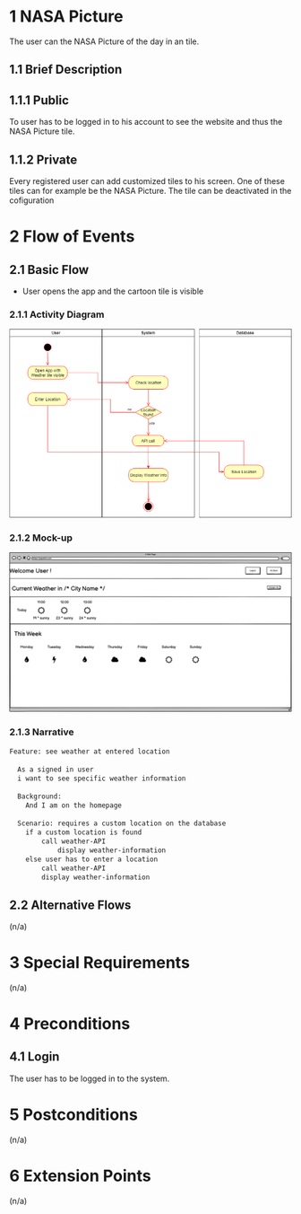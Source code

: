 # 1 NASA Picture 

The user can the NASA Picture of the day in an tile.

## 1.1 Brief Description

## 1.1.1 Public

To user has to be logged in to his account to see the website and thus the NASA Picture tile.

## 1.1.2 Private

Every registered user can add customized tiles to his screen. One of these tiles can for example be the NASA Picture. The tile can be deactivated in the cofiguration

# 2 Flow of Events

## 2.1 Basic Flow

- User opens the app and the cartoon tile is visible


### 2.1.1 Activity Diagram

![Organization Application Activity Diagram](../activityDiagram/ActivityDiagram-DisplayWeatherInfo.drawio.png)

### 2.1.2 Mock-up

![Mockup See Weather](https://github.com/papatohu/docs/blob/main/mockups/SeeWeather.png)

<!--
![Create Operation Form Wireframe](../Pictures/Wireframes/CreateOperation.png)
-->

### 2.1.3 Narrative

```gherkin
Feature: see weather at entered location

  As a signed in user
  i want to see specific weather information

  Background:
    And I am on the homepage

  Scenario: requires a custom location on the database
    if a custom location is found
        call weather-API
            display weather-information
    else user has to enter a location
        call weather-API
        display weather-information
```

## 2.2 Alternative Flows

(n/a)

# 3 Special Requirements

(n/a)

# 4 Preconditions

## 4.1 Login

The user has to be logged in to the system.

# 5 Postconditions

(n/a)

# 6 Extension Points

(n/a)
